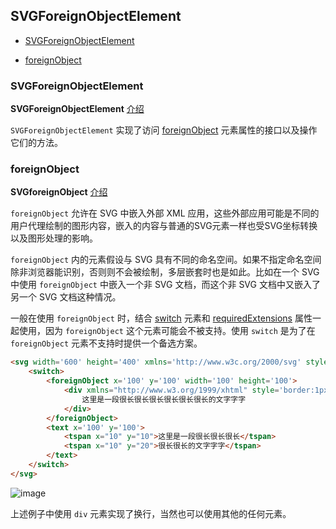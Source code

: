 ## SVGForeignObjectElement

- [SVGForeignObjectElement](#SVGForeignObjectElement)

- [foreignObject](#foreignObject)


### SVGForeignObjectElement

**SVGForeignObjectElement** [介绍](https://developer.mozilla.org/zh-CN/docs/Web/API/SVGForeignObjectElement)

`SVGForeignObjectElement` 实现了访问 [foreignObject](https://developer.mozilla.org/en-US/docs/Web/SVG/Element/foreignObject) 元素属性的接口以及操作它们的方法。

### foreignObject

**SVGforeignObject** [介绍](https://developer.mozilla.org/en-US/docs/Web/SVG/Element/foreignObject)

`foreignObject` 允许在 SVG 中嵌入外部 XML 应用，这些外部应用可能是不同的用户代理绘制的图形内容，嵌入的内容与普通的SVG元素一样也受SVG坐标转换以及图形处理的影响。

`foreignObject` 内的元素假设与 SVG 具有不同的命名空间。如果不指定命名空间除非浏览器能识别，否则则不会被绘制，多层嵌套时也是如此。比如在一个 SVG 中使用 `foreignObject` 中嵌入一个非 SVG 文档，而这个非 SVG 文档中又嵌入了另一个 SVG 文档这种情况。

一般在使用 `foreignObject` 时，结合 [switch](https://developer.mozilla.org/en-US/docs/Web/SVG/Element/switch) 元素和 [requiredExtensions](https://developer.mozilla.org/en-US/docs/Web/SVG/Attribute/requiredExtensions) 属性一起使用，因为 `foreignObject` 这个元素可能会不被支持。使用 `switch` 是为了在 `foreignObject` 元素不支持时提供一个备选方案。


```html
<svg width='600' height='400' xmlns='http://www.w3c.org/2000/svg' style='border:2px steelblue solid'>
	<switch>
		<foreignObject x='100' y='100' width='100' height='100'>
			<div xmlns="http://www.w3.org/1999/xhtml" style='border:1px red solid'>
				这里是一段很长很长很长很长很长很长的文字字字
			</div>
		</foreignObject>
		<text x='100' y='100'>
			<tspan x="10" y="10">这里是一段很长很长很长</tspan>
  			<tspan x="10" y="20">很长很长的文字字字</tspan>
		</text>
	</switch>
</svg>
```

![image](https://github.com/xswei/SVG_Essentials/blob/master/image/foreignObject.jpg)

上述例子中使用 `div` 元素实现了换行，当然也可以使用其他的任何元素。

